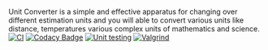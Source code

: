 Unit Converter is a simple and effective apparatus for changing over different estimation units and you will able to convert various units like distance, temperatures various complex units of mathematics and science.
[![CI](https://github.com/bhargavi-muppirisetti/Stepin-Unit-Converter-and-Calculator/actions/workflows/build.yml/badge.svg)](https://github.com/bhargavi-muppirisetti/Stepin-Unit-Converter-and-Calculator/actions/workflows/build.yml)
[![Codacy Badge](https://app.codacy.com/project/badge/Grade/ab8e84c57a1840edbac5b9f3a0036f95)](https://www.codacy.com/gh/bhargavi-muppirisetti/Stepin-Unit-Converter-and-Calculator/dashboard?utm_source=github.com&amp;utm_medium=referral&amp;utm_content=bhargavi-muppirisetti/Stepin-Unit-Converter-and-Calculator&amp;utm_campaign=Badge_Grade)
[![Unit testing](https://github.com/bhargavi-muppirisetti/Stepin-Unit-Converter-and-Calculator/actions/workflows/unittest.yml/badge.svg)](https://github.com/bhargavi-muppirisetti/Stepin-Unit-Converter-and-Calculator/actions/workflows/unittest.yml)
[![Valgrind](https://github.com/bhargavi-muppirisetti/Stepin-Unit-Converter-and-Calculator/actions/workflows/valgrind.yml/badge.svg)](https://github.com/bhargavi-muppirisetti/Stepin-Unit-Converter-and-Calculator/actions/workflows/valgrind.yml)
